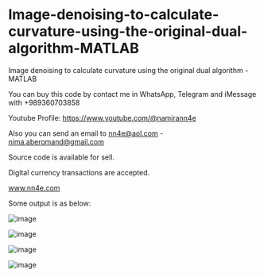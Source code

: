 # Image-denoising-to-calculate-curvature-using-the-original-dual-algorithm-MATLAB
Image denoising to calculate curvature using the original dual algorithm - MATLAB

You can buy this code by contact me in WhatsApp, Telegram and iMessage with +989360703858

Youtube Profile: https://www.youtube.com/@namirann4e

Also you can send an email to nn4e@aol.com - nima.aberomand@gmail.com

Source code is available for sell.

Digital currency transactions are accepted.

www.nn4e.com

Some output is as below:

![image](https://github.com/user-attachments/assets/e4adb766-e10c-48bb-a977-68f32c02da92)

![image](https://github.com/user-attachments/assets/c2ea0b51-bd51-42d0-bb57-7ca760283eb6)

![image](https://github.com/user-attachments/assets/e6060fd3-193d-44ba-959b-6d70e5977c37)

![image](https://github.com/user-attachments/assets/e0deeafb-b9fa-4c47-a10e-05183914edd1)
